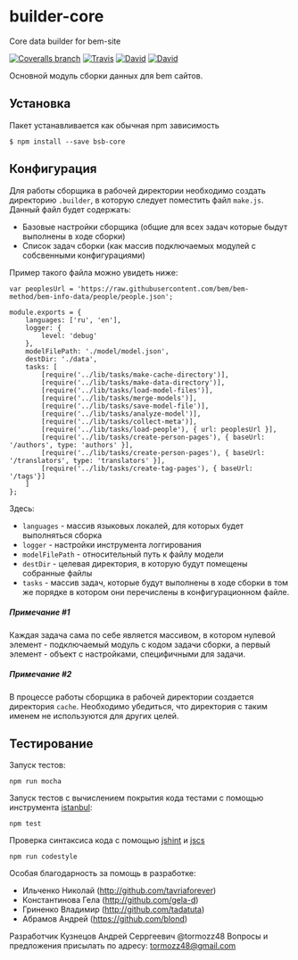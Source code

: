 # builder-core
Core data builder for bem-site

[![Coveralls branch](https://img.shields.io/coveralls/bem-site/builder-core/master.svg)](https://coveralls.io/r/bem-site/builder-core?branch=master)
[![Travis](https://img.shields.io/travis/bem-site/builder-core.svg)](https://travis-ci.org/bem-site/builder-core)
[![David](https://img.shields.io/david/bem-site/builder-core.svg)](https://david-dm.org/bem-site/builder-core)
[![David](https://img.shields.io/david/dev/bem-site/builder-core.svg)](https://david-dm.org/bem-site/builder-core#info=devDependencies)

Основной модуль сборки данных для bem сайтов.

## Установка

Пакет устанавливается как обычная npm зависимость
```
$ npm install --save bsb-core
```

## Конфигурация

Для работы сборщика в рабочей директории необходимо создать директорию `.builder`,
в которую следует поместить файл `make.js`. Данный файл будет содержать:

* Базовые настройки сборщика (общие для всех задач которые быдут выполнены в ходе сборки)
* Список задач сборки (как массив подключаемых модулей с собсвенными конфигурациями)

Пример такого файла можно увидеть ниже:

```
var peoplesUrl = 'https://raw.githubusercontent.com/bem/bem-method/bem-info-data/people/people.json';

module.exports = {
    languages: ['ru', 'en'],
    logger: {
        level: 'debug'
    },
    modelFilePath: './model/model.json',
    destDir: './data',
    tasks: [
        [require('../lib/tasks/make-cache-directory')],
        [require('../lib/tasks/make-data-directory')],
        [require('../lib/tasks/load-model-files')],
        [require('../lib/tasks/merge-models')],
        [require('../lib/tasks/save-model-file')],
        [require('../lib/tasks/analyze-model')],
        [require('../lib/tasks/collect-meta')],
        [require('../lib/tasks/load-people'), { url: peoplesUrl }],
        [require('../lib/tasks/create-person-pages'), { baseUrl: '/authors', type: 'authors' }],
        [require('../lib/tasks/create-person-pages'), { baseUrl: '/translators', type: 'translators' }],
        [require('../lib/tasks/create-tag-pages'), { baseUrl: '/tags'}]
    ]
};
```

Здесь:

* `languages` - массив языковых локалей, для которых будет выполняться сборка
* `logger` - настройки инструмента логгирования
* `modelFilePath` -  относительный путь к файлу модели
* `destDir` - целевая директория, в которую будут помещены собранные файлы
* `tasks` - массив задач, которые будут выполнены в ходе сборки в том же порядке в котором
они перечислены в конфигурационном файле.

##### Примечание #1

Каждая задача сама по себе является массивом, в котором нулевой элемент - подключаемый
модуль с кодом задачи сборки, а первый элемент - объект с настройками, специфичными для задачи.

##### Примечание #2

В процессе работы сборщика в рабочей директории создается директория `cache`.
Необходимо убедиться, что директория с таким именем не используются для других целей.

## Тестирование

Запуск тестов:
```
npm run mocha
```

Запуск тестов с вычислением покрытия кода тестами с помощью инструмента [istanbul](https://www.npmjs.com/package/istanbul):
```
npm test
```

Проверка синтаксиса кода с помощью [jshint](https://www.npmjs.com/package/jshint) и [jscs](https://www.npmjs.com/package/jscs)
```
npm run codestyle
```

Особая благодарность за помощь в разработке:

* Ильченко Николай (http://github.com/tavriaforever)
* Константинова Гела (http://github.com/gela-d)
* Гриненко Владимир (http://github.com/tadatuta)
* Абрамов Андрей (https://github.com/blond)

Разработчик Кузнецов Андрей Серргеевич @tormozz48
Вопросы и предложения присылать по адресу: tormozz48@gmail.com
